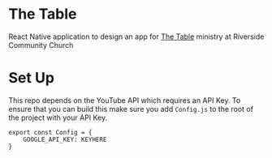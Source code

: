 # The Table

React Native application to design an app for [The Table](http://wwww.thetableinbetween.org) ministry at Riverside Community Church

# Set Up

This repo depends on the YouTube API which requires an API Key. To ensure that you can build this make sure you add `Config.js` to the root of the project with your API Key.

```
export const Config = {
    GOOGLE_API_KEY: KEYHERE
}
```